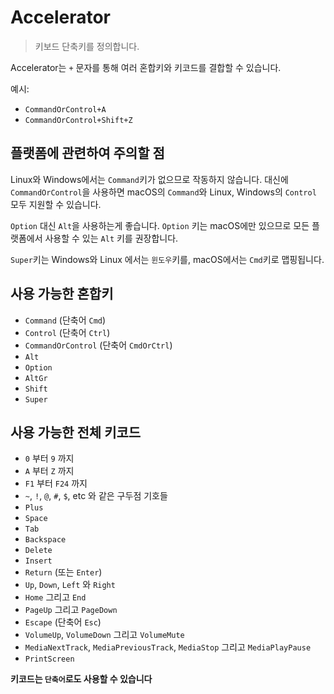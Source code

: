 # Accelerator

> 키보드 단축키를 정의합니다.

Accelerator는 `+` 문자를 통해 여러 혼합키와 키코드를 결합할 수 있습니다.

예시:

* `CommandOrControl+A`
* `CommandOrControl+Shift+Z`

## 플랫폼에 관련하여 주의할 점

Linux와 Windows에서는 `Command`키가 없으므로 작동하지 않습니다. 대신에
`CommandOrControl`을 사용하면 macOS의 `Command`와 Linux, Windows의 `Control` 모두
지원할 수 있습니다.

`Option` 대신 `Alt`을 사용하는게 좋습니다. `Option` 키는 macOS에만 있으므로
모든 플랫폼에서 사용할 수 있는 `Alt` 키를 권장합니다.

`Super`키는 Windows와 Linux 에서는 `윈도우`키를, macOS에서는 `Cmd`키로 맵핑됩니다.

## 사용 가능한 혼합키

* `Command` (단축어 `Cmd`)
* `Control` (단축어 `Ctrl`)
* `CommandOrControl` (단축어 `CmdOrCtrl`)
* `Alt`
* `Option`
* `AltGr`
* `Shift`
* `Super`

## 사용 가능한 전체 키코드

* `0` 부터 `9` 까지
* `A` 부터 `Z` 까지
* `F1` 부터 `F24` 까지
* `~`, `!`, `@`, `#`, `$`, etc 와 같은 구두점 기호들
* `Plus`
* `Space`
* `Tab`
* `Backspace`
* `Delete`
* `Insert`
* `Return` (또는 `Enter`)
* `Up`, `Down`, `Left` 와 `Right`
* `Home` 그리고 `End`
* `PageUp` 그리고 `PageDown`
* `Escape` (단축어 `Esc`)
* `VolumeUp`, `VolumeDown` 그리고 `VolumeMute`
* `MediaNextTrack`, `MediaPreviousTrack`, `MediaStop` 그리고 `MediaPlayPause`
* `PrintScreen`

__키코드는 `단축어`로도 사용할 수 있습니다__
